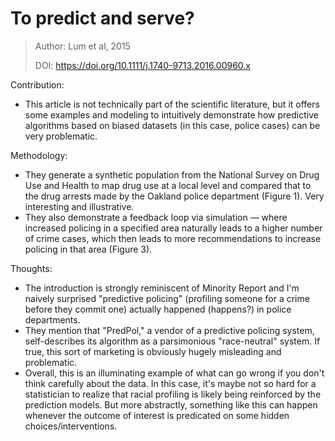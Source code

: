 # To predict and serve?

> Author: Lum et al, 2015
>
> DOI: <https://doi.org/10.1111/j.1740-9713.2016.00960.x>

Contribution: 

- This article is not technically part of the scientific literature, but it offers some examples and modeling to intuitively demonstrate how predictive algorithms based on biased datasets (in this case, police cases) can be very problematic.

Methodology: 

- They generate a synthetic population from the National Survey on Drug Use and Health to map drug use at a local level and compared that to the drug arrests made by the Oakland police department (Figure 1). Very interesting and illustrative.
- They also demonstrate a feedback loop via simulation — where increased policing in a specified area naturally leads to a higher number of crime cases, which then leads to more recommendations to increase policing in that area (Figure 3).

Thoughts:

- The introduction is strongly reminiscent of Minority Report and I'm naively surprised "predictive policing" (profiling someone for a crime before they commit one) actually happened (happens?) in police departments.
- They mention that "PredPol," a vendor of a predictive policing system, self-describes its algorithm as a parsimonious "race-neutral" system. If true, this sort of marketing is obviously hugely misleading and problematic. 
- Overall, this is an illuminating example of what can go wrong if you don't think carefully about the data. In this case, it's maybe not so hard for a statistician to realize that racial profiling is likely being reinforced by the prediction models. But more abstractly, something like this can happen whenever the outcome of interest is predicated on some hidden choices/interventions.